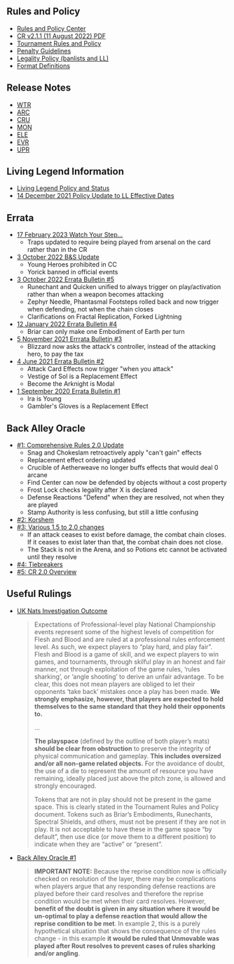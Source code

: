 ## Rules and Policy

* [Rules and Policy Center](https://fabtcg.com/resources/rules-and-policy-center/)
* [CR v2.1.1 (11 August 2022) PDF](https://storage.googleapis.com/fabmaster/media/documents/FaB_Comprehensive_Rules_v2.2.1.pdf)
* [Tournament Rules and Policy](https://fabtcg.com/resources/rules-and-policy-center/tournament-rules-and-policy/)
* [Penalty Guidelines](https://fabtcg.com/resources/rules-and-policy-center/penalty-guidelines/)
* [Legality Policy (banlists and LL)](https://fabtcg.com/resources/rules-and-policy-center/card-legality-policy/)
* [Format Definitions](https://fabtcg.com/resources/gameplay-formats/)

## Release Notes

* [WTR](https://fabtcg.com/resources/rules-and-policy-center/release-notes/welcome-rathe/)
* [ARC](https://fabtcg.com/resources/rules-and-policy-center/release-notes/arcane-rising/)
* [CRU](https://fabtcg.com/resources/rules-and-policy-center/release-notes/crucible-war/)
* [MON](https://fabtcg.com/resources/rules-and-policy-center/release-notes/monarch/)
* [ELE](https://fabtcg.com/resources/rules-and-policy-center/release-notes/tales-aria-release-notes/)
* [EVR](https://fabtcg.com/resources/rules-and-policy-center/release-notes/everfest/)
* [UPR](https://fabtcg.com/resources/rules-and-policy-center/release-notes/uprising/)

## Living Legend Information

* [Living Legend Policy and Status](https://fabtcg.com/resources/rules-and-policy-center/living-legend/)
* [14 December 2021 Policy Update to LL Effective Dates](https://fabtcg.com/articles/banned-and-restricted-announcement-dec-14/)

## Errata

* [17 February 2023 Watch Your Step...](https://fabtcg.com/articles/watch-your-step/)
  * Traps updated to require being played from arsenal on the card rather than in the CR
* [3 October 2022 B&S Update](https://fabtcg.com/articles/banned-suspended-oct-3/)
  * Young Heroes prohibited in CC
  * Yorick banned in official events
* [3 October 2022 Errata Bulletin #5](https://fabtcg.com/resources/rules-and-policy-center/errata-bulletins/errata-bulletin-5/)
  * Runechant and Quicken unified to always trigger on play/activation rather than when a weapon becomes attacking
  * Zephyr Needle, Phantasmal Footsteps rolled back and now trigger when defending, not when the chain closes
  * Clarifications on Fractal Replication, Forked Lightning
* [12 January 2022 Errata Bulletin #4](https://fabtcg.com/resources/rules-and-policy-center/errata-bulletins/errata-bulletin-4/)
  * Briar can only make one Embodiment of Earth per turn
* [5 November 2021 Errrata Bulletin #3](https://fabtcg.com/resources/rules-and-policy-center/errata-bulletins/errata-bulletin-3/)
  * Blizzard now asks the attack's controller, instead of the attacking hero, to pay the tax
* [4 June 2021 Errata Bulletin #2](https://fabtcg.com/resources/rules-and-policy-center/errata-bulletins/functional-errata/)
  * Attack Card Effects now trigger "when you attack"
  * Vestige of Sol is a Replacement Effect
  * Become the Arknight is Modal
* [1 September 2020 Errata Bulletin #1](https://fabtcg.com/resources/rules-and-policy-center/errata-bulletins/errata-bulletin/)
  * Ira is Young
  * Gambler's Gloves is a Replacement Effect

## Back Alley Oracle

* [#1: Comprehensive Rules 2.0 Update](https://fabtcg.com/articles/back-alley-oracle-1-comprehensive-rules-20-update/)
  * Snag and Chokeslam retroactively apply "can't gain" effects
  * Replacement effect ordering updated
  * Crucible of Aetherweave no longer buffs effects that would deal 0 arcane
  * Find Center can now be defended by objects without a cost property
  * Frost Lock checks legality after X is declared
  * Defense Reactions "Defend" when they are resolved, not when they are played
  * Stamp Authority is less confusing, but still a little confusing
* [#2: Korshem](https://fabtcg.com/articles/back-alley-oracle-2-korshem-edition/)
* [#3: Various 1.5 to 2.0 changes](https://fabtcg.com/articles/back-alley-oracle-3-cr20-officially-released/)
  * If an attack ceases to exist before damage, the combat chain closes. If it ceases to exist later than that, the combat chain does not close.
  * The Stack is not in the Arena, and so Potions etc cannot be activated until they resolve
* [#4: Tiebreakers](https://fabtcg.com/articles/back-alley-oracle-4-tiebreakers/)
* [#5: CR 2.0 Overview](https://fabtcg.com/articles/back-alley-oracle-cr20-overview/)

## Useful Rulings

* [UK Nats Investigation Outcome](https://fabtcg.com/articles/uk-national-championship-investigation-outcome/)
  > Expectations of Professional-level play
  > National Championship events represent some of the highest levels of competition for Flesh and Blood and are ruled at a professional rules enforcement level. As such, we expect players to “play hard, and play fair”. Flesh and Blood is a game of skill, and we expect players to win games, and tournaments, through skilful play in an honest and fair manner, not through exploitation of the game rules, ‘rules sharking’, or ‘angle shooting’ to derive an unfair advantage. To be clear, this does not mean players are obliged to let their opponents ‘take back’ mistakes once a play has been made. **We strongly emphasize, however, that players are expected to hold themselves to the same standard that they hold their opponents to.**
  > 
  > ...
  > 
  > **The playspace** (defined by the outline of both player’s mats) **should be clear from obstruction** to preserve the integrity of physical communication and gameplay. **This includes oversized and/or all non-game related objects.** For the avoidance of doubt, the use of a die to represent the amount of resource you have remaining, ideally placed just above the pitch zone, is allowed and strongly encouraged.
  > 
  > Tokens that are not in play should not be present in the game space. This is clearly stated in the Tournament Rules and Policy document. Tokens such as Briar’s Embodiments, Runechants, Spectral Shields, and others, must not be present if they are not in play. It is not acceptable to have these in the game space “by default”, then use dice (or move them to a different position) to indicate when they are “active” or “present”.
* [Back Alley Oracle #1](https://fabtcg.com/articles/back-alley-oracle-1-comprehensive-rules-20-update/)
  > **IMPORTANT NOTE:** Because the reprise condition now is officially checked on resolution of the layer, there may be complications when players argue that any responding defense reactions are played before their card resolves and therefore the reprise condition would be met when their card resolves. However, **benefit of the doubt is given in any situation where it would be un-optimal to play a defense reaction that would allow the reprise condition to be met**. In example 2, this is a purely hypothetical situation that shows the consequence of the rules change - in this example **it would be ruled that Unmovable was played after Rout resolves to prevent cases of rules sharking and/or angling**.
